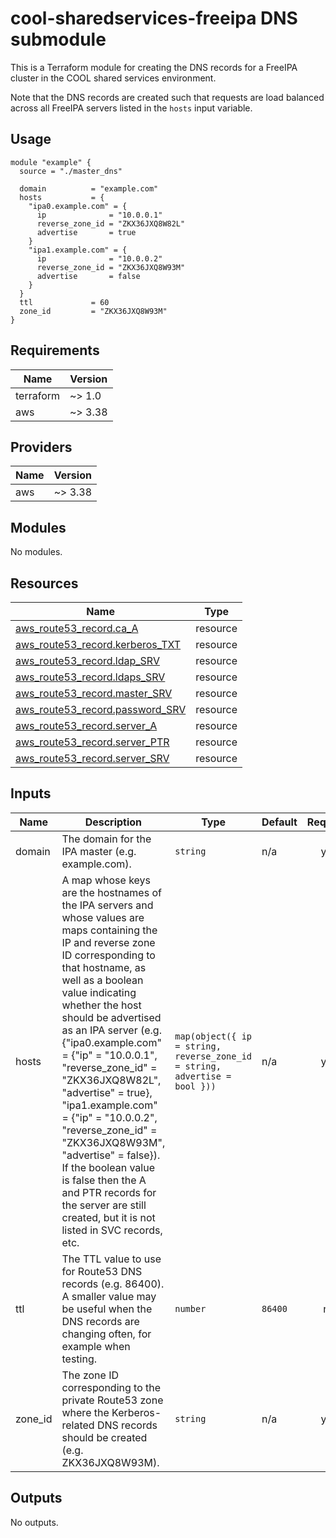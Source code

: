 # cool-sharedservices-freeipa DNS submodule #

This is a Terraform module for creating the DNS records for a FreeIPA
cluster in the COOL shared services environment.

Note that the DNS records are created such that requests are load
balanced across all FreeIPA servers listed in the `hosts` input
variable.

## Usage ##

```hcl
module "example" {
  source = "./master_dns"

  domain          = "example.com"
  hosts           = {
    "ipa0.example.com" = {
      ip              = "10.0.0.1"
      reverse_zone_id = "ZKX36JXQ8W82L"
      advertise       = true
    }
    "ipa1.example.com" = {
      ip              = "10.0.0.2"
      reverse_zone_id = "ZKX36JXQ8W93M"
      advertise       = false
    }
  }
  ttl             = 60
  zone_id         = "ZKX36JXQ8W93M"
}
```

## Requirements ##

| Name | Version |
|------|---------|
| terraform | ~> 1.0 |
| aws | ~> 3.38 |

## Providers ##

| Name | Version |
|------|---------|
| aws | ~> 3.38 |

## Modules ##

No modules.

## Resources ##

| Name | Type |
|------|------|
| [aws_route53_record.ca_A](https://registry.terraform.io/providers/hashicorp/aws/latest/docs/resources/route53_record) | resource |
| [aws_route53_record.kerberos_TXT](https://registry.terraform.io/providers/hashicorp/aws/latest/docs/resources/route53_record) | resource |
| [aws_route53_record.ldap_SRV](https://registry.terraform.io/providers/hashicorp/aws/latest/docs/resources/route53_record) | resource |
| [aws_route53_record.ldaps_SRV](https://registry.terraform.io/providers/hashicorp/aws/latest/docs/resources/route53_record) | resource |
| [aws_route53_record.master_SRV](https://registry.terraform.io/providers/hashicorp/aws/latest/docs/resources/route53_record) | resource |
| [aws_route53_record.password_SRV](https://registry.terraform.io/providers/hashicorp/aws/latest/docs/resources/route53_record) | resource |
| [aws_route53_record.server_A](https://registry.terraform.io/providers/hashicorp/aws/latest/docs/resources/route53_record) | resource |
| [aws_route53_record.server_PTR](https://registry.terraform.io/providers/hashicorp/aws/latest/docs/resources/route53_record) | resource |
| [aws_route53_record.server_SRV](https://registry.terraform.io/providers/hashicorp/aws/latest/docs/resources/route53_record) | resource |

## Inputs ##

| Name | Description | Type | Default | Required |
|------|-------------|------|---------|:--------:|
| domain | The domain for the IPA master (e.g. example.com). | `string` | n/a | yes |
| hosts | A map whose keys are the hostnames of the IPA servers and whose values are maps containing the IP and reverse zone ID corresponding to that hostname, as well as a boolean value indicating whether the host should be advertised as an IPA server (e.g. {"ipa0.example.com" = {"ip" = "10.0.0.1", "reverse\_zone\_id" = "ZKX36JXQ8W82L", "advertise" = true}, "ipa1.example.com" = {"ip" = "10.0.0.2", "reverse\_zone\_id" = "ZKX36JXQ8W93M", "advertise" = false}).  If the boolean value is false then the A and PTR records for the server are still created, but it is not listed in SVC records, etc. | `map(object({ ip = string, reverse_zone_id = string, advertise = bool }))` | n/a | yes |
| ttl | The TTL value to use for Route53 DNS records (e.g. 86400).  A smaller value may be useful when the DNS records are changing often, for example when testing. | `number` | `86400` | no |
| zone\_id | The zone ID corresponding to the private Route53 zone where the Kerberos-related DNS records should be created (e.g. ZKX36JXQ8W93M). | `string` | n/a | yes |

## Outputs ##

No outputs.
